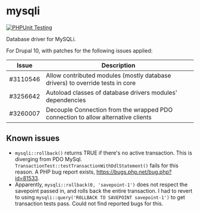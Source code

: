 # mysqli

[![PHPUnit Testing](https://github.com/mondrake/mysqli/actions/workflows/test.yml/badge.svg)](https://github.com/mondrake/mysqli/actions/workflows/test.yml)

Database driver for MySQLi.

For Drupal 10, with patches for the following issues applied:

Issue              | Description
-------------------|----------------------------------------------------------------------------------------------|
#3110546           | Allow contributed modules (mostly database drivers) to override tests in core |
#3256642           | Autoload classes of database drivers modules' dependencies |
#3260007           | Decouple Connection from the wrapped PDO connection to allow alternative clients |

Known issues
------------
- `mysqli::rollback()` returns TRUE if there's no active transaction. This is diverging from PDO MySql. `TransactionTest::testTransactionWithDdlStatement()`
  fails for this reason. A PHP bug report exists, https://bugs.php.net/bug.php?id=81533.
- Apparently, `mysqli::rollback(0, 'savepoint-1')` does not respect the savepoint passed in, and rolls back the entire
  transaction. I had to revert to using `mysqli::query('ROLLBACK TO SAVEPOINT savepoint-1')` to get transaction tests
  pass. Could not find reported bugs for this.
